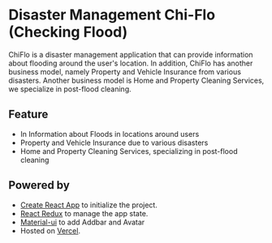 # Disaster Management Chi-Flo (Checking Flood)
ChiFlo is a disaster management application that can provide information about flooding around the user's location. In addition, ChiFlo has another business model, namely Property and Vehicle Insurance from various disasters. Another business model is Home and Property Cleaning Services, we specialize in post-flood cleaning.


## Feature

- In Information about Floods in locations around users
- Property and Vehicle Insurance due to various disasters
- Home and Property Cleaning Services, specializing in post-flood cleaning

## Powered by

- [Create React App](https://create-react-app.dev/) to initialize the project.
- [React Redux](https://react-redux.js.org/) to manage the app state.
- [Material-ui](https://mui.com/) to add Addbar and Avatar
- Hosted on [Vercel](https://vercel.com/).
